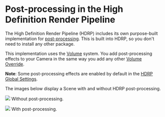 # Post-processing in the High Definition Render Pipeline

The High Definition Render Pipeline (HDRP) includes its own purpose-built implementation for [post-processing](https://docs.unity3d.com/Manual/PostProcessingOverview.html). This is built into HDRP, so you don't need to install any other package.

This implementation uses the [Volume](Volumes.md) system. You add post-processing effects to your Camera in the same way you add any other [Volume Override](Volume-Components.md).

**Note**: Some post-processing effects are enabled by default in the [HDRP Global Settings](Default-Settings-Window.md#volume-profiles).

The images below display a Scene with and without HDRP post-processing.

![](Images/PostProcessingMain1.png)
Without post-processing.

![](Images/PostProcessingMain2.png)
With post-processing.
